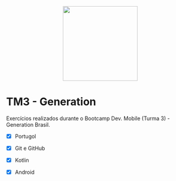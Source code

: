 <div align="center">
<img src="https://user-images.githubusercontent.com/100245306/167468113-c84ae2f1-448c-46d0-b1e2-0b6c841181aa.png" width="200px" />
</div>

# TM3 - Generation

Exercícios realizados durante o Bootcamp Dev. Mobile (Turma 3) - Generation Brasil.

- [x] Portugol
- [x] Git e GitHub
- [x] Kotlin
- [x] Android
  
